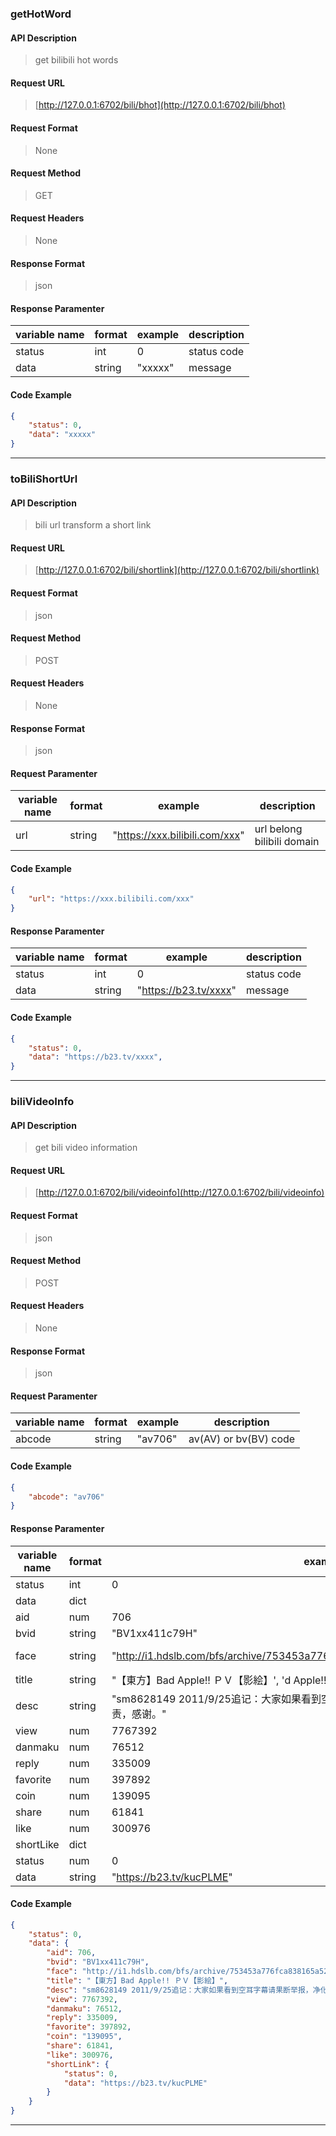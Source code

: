 ### getHotWord

#### API Description  
> get bilibili hot words

#### Request URL  
> [http://127.0.0.1:6702/bili/bhot](http://127.0.0.1:6702/bili/bhot)

#### Request Format  
> None

#### Request Method  
> GET

#### Request Headers  
> None  

#### Response Format  
> json 

#### Response Paramenter

|variable name|format|example|description|
|-|-|-|-|
|status|int|0|status code|
|data|string|"xxxxx"|message|

#### Code Example
```json
{
    "status": 0,
    "data": "xxxxx"
}
```

***

### toBiliShortUrl

#### API Description
> bili url transform a short link 

#### Request URL
> [http://127.0.0.1:6702/bili/shortlink](http://127.0.0.1:6702/bili/shortlink)

#### Request Format  
> json

#### Request Method
> POST

#### Request Headers  
> None 

#### Response Format  
> json 

#### Request Paramenter

|variable name|format|example|description|
|-|-|-|-|
|url|string|"https://xxx.bilibili.com/xxx"|url belong bilibili domain|

#### Code Example
```json
{
    "url": "https://xxx.bilibili.com/xxx"
}
```
#### Response Paramenter

|variable name|format|example|description|
|-|-|-|-|
|status|int|0|status code|
|data|string|"https://b23.tv/xxxx"|message|

#### Code Example
```json
{
    "status": 0,
    "data": "https://b23.tv/xxxx",
}
```

***

### biliVideoInfo

#### API Description
> get bili video information

#### Request URL
> [http://127.0.0.1:6702/bili/videoinfo](http://127.0.0.1:6702/bili/videoinfo)

#### Request Format  
> json

#### Request Method
> POST

#### Request Headers  
> None  

#### Response Format  
> json 

#### Request Paramenter

|variable name|format|example|description|
|-|-|-|-|
|abcode|string|"av706"|av(AV) or bv(BV) code|

#### Code Example
```json
{
    "abcode": "av706"
}
```

#### Response Paramenter

|variable name|format|example|description|
|-|-|-|-|
|status|int|0|status code|
|data|dict||As follows|
|aid|num|706||
|bvid|string|"BV1xx411c79H"||
|face|string|"http://i1.hdslb.com/bfs/archive/753453a776fca838165a52c7511e8557857b61ea.jpg"|video face image|
|title|string|"【東方】Bad Apple!! ＰＶ【影絵】', 'd Apple!! ＰＶ【影絵】"||
|desc|string|"sm8628149 2011/9/25追记：大家如果看到空耳字幕请果断举报，净化弹幕环境，你我有责，感谢。"|description|
|view|num|7767392||
|danmaku|num|76512||
|reply|num|335009||
|favorite|num|397892||
|coin|num|139095||
|share|num|61841||
|like|num|300976||
|shortLike|dict||As follows|
|status|num|0||
|data|string|"https://b23.tv/kucPLME"|short link|

#### Code Example
```json
{
    "status": 0,
    "data": {
        "aid": 706,
        "bvid": "BV1xx411c79H",
        "face": "http://i1.hdslb.com/bfs/archive/753453a776fca838165a52c7511e8557857b61ea.jpg",
        "title": "【東方】Bad Apple!! ＰＶ【影絵】",
        "desc": "sm8628149 2011/9/25追记：大家如果看到空耳字幕请果断举报，净化弹幕环境，你我有责，感谢。",
        "view": 7767392,
        "danmaku": 76512,
        "reply": 335009,
        "favorite": 397892,
        "coin": "139095",
        "share": 61841,
        "like": 300976,
        "shortLink": {
            "status": 0,
            "data": "https://b23.tv/kucPLME"
        }
    }
}
```

***

